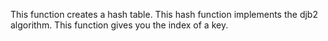 This function creates a hash table.
This hash function implements  the djb2 algorithm.
This function gives you the index of a key.
